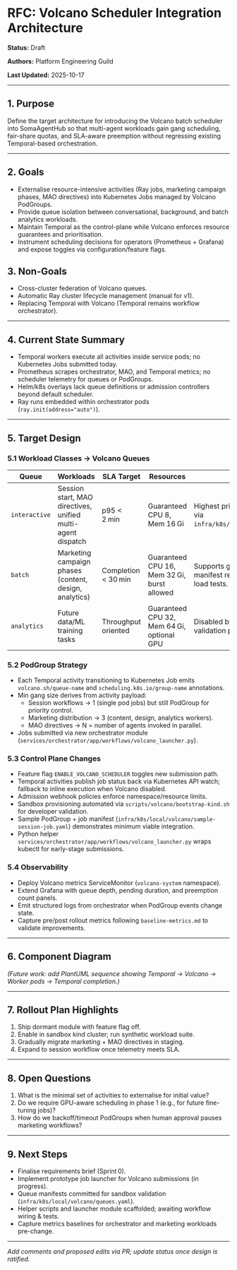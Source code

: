 # RFC: Volcano Scheduler Integration Architecture

**Status:** Draft

**Authors:** Platform Engineering Guild

**Last Updated:** 2025-10-17

---

## 1. Purpose

Define the target architecture for introducing the Volcano batch scheduler into SomaAgentHub so that multi-agent workloads gain gang scheduling, fair-share quotas, and SLA-aware preemption without regressing existing Temporal-based orchestration.

---

## 2. Goals

- Externalise resource-intensive activities (Ray jobs, marketing campaign phases, MAO directives) into Kubernetes Jobs managed by Volcano PodGroups.
- Provide queue isolation between conversational, background, and batch analytics workloads.
- Maintain Temporal as the control-plane while Volcano enforces resource guarantees and prioritisation.
- Instrument scheduling decisions for operators (Prometheus + Grafana) and expose toggles via configuration/feature flags.

## 3. Non-Goals

- Cross-cluster federation of Volcano queues.
- Automatic Ray cluster lifecycle management (manual for v1).
- Replacing Temporal with Volcano (Temporal remains workflow orchestrator).

---

## 4. Current State Summary

- Temporal workers execute all activities inside service pods; no Kubernetes Jobs submitted today.
- Prometheus scrapes orchestrator, MAO, and Temporal metrics; no scheduler telemetry for queues or PodGroups.
- Helm/k8s overlays lack queue definitions or admission controllers beyond default scheduler.
- Ray runs embedded within orchestrator pods (`ray.init(address="auto")`).

---

## 5. Target Design

### 5.1 Workload Classes → Volcano Queues

| Queue | Workloads | SLA Target | Resources | Notes |
|-------|-----------|------------|-----------|-------|
| `interactive` | Session start, MAO directives, unified multi-agent dispatch | p95 < 2 min | Guaranteed CPU 8, Mem 16 Gi | Highest priority; seeded in sandbox via `infra/k8s/local/volcano/queues.yaml`. |
| `batch` | Marketing campaign phases (content, design, analytics) | Completion < 30 min | Guaranteed CPU 16, Mem 32 Gi, burst allowed | Supports gang scheduling; same manifest reserves extra headroom for load tests. |
| `analytics` | Future data/ML training tasks | Throughput oriented | Guaranteed CPU 32, Mem 64 Gi, optional GPU | Disabled by default; defined now for validation pipelines. |

### 5.2 PodGroup Strategy

- Each Temporal activity transitioning to Kubernetes Job emits `volcano.sh/queue-name` and `scheduling.k8s.io/group-name` annotations.
- Min gang size derives from activity payload:
  - Session workflows → 1 (single pod jobs) but still PodGroup for priority control.
  - Marketing distribution → 3 (content, design, analytics workers).
  - MAO directives → N = number of agents invoked in parallel.
- Jobs submitted via new orchestrator module (`services/orchestrator/app/workflows/volcano_launcher.py`).

### 5.3 Control Plane Changes

- Feature flag `ENABLE_VOLCANO_SCHEDULER` toggles new submission path.
- Temporal activities publish job status back via Kubernetes API watch; fallback to inline execution when Volcano disabled.
- Admission webhook policies enforce namespace/resource limits.
- Sandbox provisioning automated via `scripts/volcano/bootstrap-kind.sh` for developer validation.
- Sample PodGroup + job manifest (`infra/k8s/local/volcano/sample-session-job.yaml`) demonstrates minimum viable integration.
- Python helper `services/orchestrator/app/workflows/volcano_launcher.py` wraps kubectl for early-stage submissions.

### 5.4 Observability

- Deploy Volcano metrics ServiceMonitor (`volcano-system` namespace).
- Extend Grafana with queue depth, pending duration, and preemption count panels.
- Emit structured logs from orchestrator when PodGroup events change state.
- Capture pre/post rollout metrics following `baseline-metrics.md` to validate improvements.

---

## 6. Component Diagram

*(Future work: add PlantUML sequence showing Temporal → Volcano → Worker pods → Temporal completion.)*

---

## 7. Rollout Plan Highlights

1. Ship dormant module with feature flag off.
2. Enable in sandbox kind cluster; run synthetic workload suite.
3. Gradually migrate marketing + MAO directives in staging.
4. Expand to session workflow once telemetry meets SLA.

---

## 8. Open Questions

1. What is the minimal set of activities to externalise for initial value?
2. Do we require GPU-aware scheduling in phase 1 (e.g., for future fine-tuning jobs)?
3. How do we backoff/timeout PodGroups when human approval pauses marketing workflows?

---

## 9. Next Steps

- Finalise requirements brief (Sprint 0).
- Implement prototype job launcher for Volcano submissions (in progress).
- Queue manifests committed for sandbox validation (`infra/k8s/local/volcano/queues.yaml`).
- Helper scripts and launcher module scaffolded; awaiting workflow wiring & tests.
- Capture metrics baselines for orchestrator and marketing workloads pre-change.

---

*Add comments and proposed edits via PR; update status once design is ratified.*
